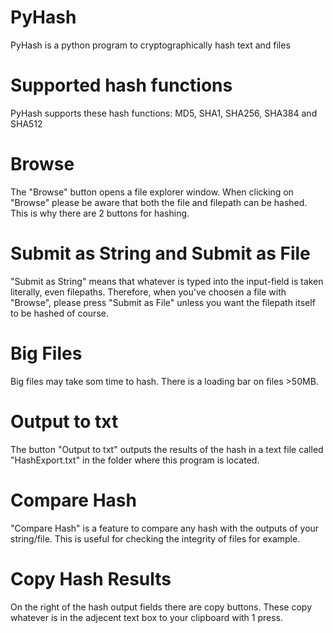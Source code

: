 # PyHash
PyHash is a python program to cryptographically hash text and files

# Supported hash functions 
PyHash supports these hash functions: MD5, SHA1, SHA256, SHA384 and SHA512

# Browse
The "Browse" button opens a file explorer window. When clicking on "Browse" please be aware that both the file and filepath can be hashed.
This is why there are 2 buttons for hashing. 

# Submit as String and Submit as File
"Submit as String" means that whatever is typed into the input-field is taken literally, even filepaths.
Therefore, when you've choosen a file with "Browse", please press "Submit as File" unless you want the filepath itself to be hashed of course.

# Big Files
Big files may take som time to hash. There is a loading bar on files >50MB.

# Output to txt
The button "Output to txt" outputs the results of the hash in a text file called "HashExport.txt" in the folder where this program is located.

# Compare Hash
"Compare Hash" is a feature to compare any hash with the outputs of your string/file. This is useful for checking the integrity of files for example.

# Copy Hash Results
On the right of the hash output fields there are copy buttons. These copy whatever is in the adjecent text box to your clipboard with 1 press.

